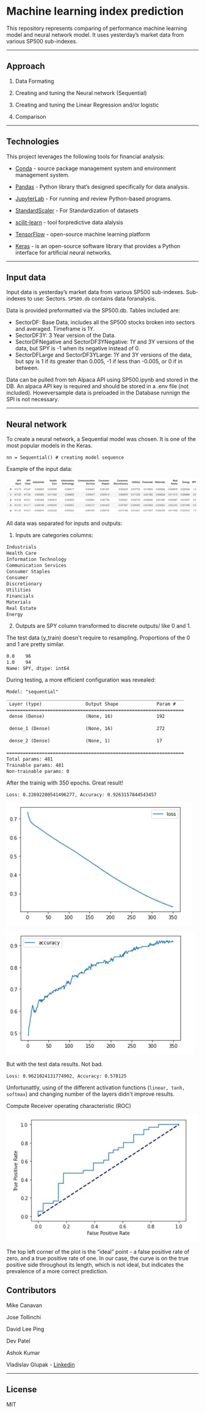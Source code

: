 # Machine learning index prediction

This repository represents comparing of performance machine learning model and neural network model. It uses yesterday’s market data from various SP500 sub-indexes.

---

## Approach

1. Data Formating

2. Creating and tuning the Neural network (Sequential)

3. Creating and tuning the Linear Regression and/or logistic

4. Comparison

---

## Technologies

This project leverages the following tools for financial analysis:

- [Conda](https://docs.conda.io/en/latest/) - source package management system and environment management system.

- [Pandas](https://pandas.pydata.org) - Python library that’s designed specifically for data analysis.

- [JupyterLab](https://jupyter.org) - For running and review Python-based programs.

- [StandardScaler](https://scikit-learn.org/stable/modules/generated/sklearn.preprocessing.StandardScaler.html) - For Standardization of datasets

- [scilit-learn](https://scikit-learn.org/stable/) - tool forpredictive data alalysis

- [TensorFlow](https://www.tensorflow.org) - open-source machine learning platform

- [Keras](https://keras.io) - is an open-source software library that provides a Python interface for artificial neural networks.

---

## Input data

Input data is yesterday’s market data from various SP500 sub-indexes. Sub-indexes to use: Sectors.
`SP500.db` contains data foranalysis.

Data is provided preformatted via the SP500.db. Tables included are:

- SectorDF: Base Data, includes all the SP500 stocks broken into sectors and averaged. Timeframe is 1Y.
- SectorDF3Y: 3 Year version of the Data.
- SectorDFNegative and SectorDF3YNegative: 1Y and 3Y versions of the data, but SPY is -1 when its negative instead of 0.
- SectorDFLarge and SectorDF3YLarge: 1Y and 3Y versions of the data, but spy is 1 if its greater than 0.005, -1 if less than -0.005, or 0 if in between.

Data can be pulled from teh Alpaca API using SP500.ipynb and stored in the DB. An alpaca API key is required and should be stored in a .env file (not included). Howeversample data is preloaded in the Database runnign the SPI is not necessary.

---

## Neural network

To create a neural network, a Sequential model was chosen. It is one of the most popular models in the Keras.

```
nn = Sequential() # creating model sequence
```

Example of the input data:

![Inputs](Images/nn_input.JPG)

All data was separated for inputs and outputs:

1. Inputs are categories columns:

```
Industrials
Health Care
Information Technology
Communication Services
Consumer Staples
Consumer
Discretionary
Utilities
Financials
Materials
Real Estate
Energy
```

2. Outputs are SPY column transformed to discrete outputs/ like 0 and 1.

The test data (y_train) doesn't require to resampling. Proportions of the 0 and 1 are pretty similar.

```
0.0    96
1.0    94
Name: SPY, dtype: int64
```

During testing, a more efficient configuration was revealed:

```
Model: "sequential"
_________________________________________________________________
 Layer (type)                Output Shape              Param #
=================================================================
 dense (Dense)               (None, 16)                192

 dense_1 (Dense)             (None, 16)                272

 dense_2 (Dense)             (None, 1)                 17

=================================================================
Total params: 481
Trainable params: 481
Non-trainable params: 0
```

After the trainig with 350 epochs. Great result!

```
Loss: 0.22692200541496277, Accuracy: 0.9263157844543457
```

![Loss](Images/nn_loss.JPG)

![Accuracy](Images/nn_accuracy.JPG)

But with the test data results. Not bad.

```
Loss: 0.9621024131774902, Accuracy: 0.578125
```

Unfortunattly, using of the different activation functions (`linear, tanh, softmax`) and changing number of the layers didn't improve results.

Compute Receiver operating characteristic (ROC)

![ROC](Images/roc.JPG)

The top left corner of the plot is the “ideal” point - a false positive rate of zero, and a true positive rate of one.
In our case, the curve is on the true positive side throughout its length, which is not ideal, but indicates the prevalence of a more correct prediction.

## Contributors

Mike Canavan

Jose Tollinchi

David Lee Ping

Dev Patel

Ashok Kumar

Vladislav Glupak - [Linkedin](https://www.linkedin.com/in/vladislav-glupak/)

---

## License

MIT

